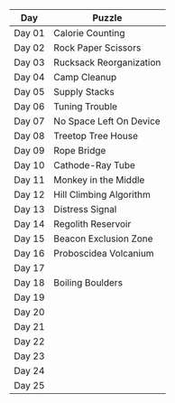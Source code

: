 
| Day  | Puzzle |
| ---- | ------ |
| Day 01  | Calorie Counting  |
| Day 02  | Rock Paper Scissors  |
| Day 03  | Rucksack Reorganization  |
| Day 04  | Camp Cleanup  |
| Day 05  | Supply Stacks  |
| Day 06  | Tuning Trouble  |
| Day 07  | No Space Left On Device  |
| Day 08  | Treetop Tree House  |
| Day 09  | Rope Bridge  |
| Day 10  | Cathode-Ray Tube  |
| Day 11  | Monkey in the Middle  |
| Day 12  | Hill Climbing Algorithm  |
| Day 13  | Distress Signal  |
| Day 14  | Regolith Reservoir  |
| Day 15  | Beacon Exclusion Zone  |
| Day 16  | Proboscidea Volcanium  |
| Day 17  |   |
| Day 18  | Boiling Boulders  |
| Day 19  |   |
| Day 20  |   |
| Day 21  |   |
| Day 22  |   |
| Day 23  |   |
| Day 24  |   |
| Day 25  |   |
